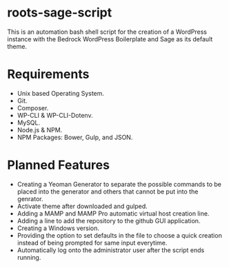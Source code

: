 # roots-sage-script
This is an automation bash shell script for the creation of a WordPress instance with the Bedrock WordPress Boilerplate and Sage as its default theme.

# Requirements
- Unix based Operating System.
- Git.
- Composer.
- WP-CLI & WP-CLI-Dotenv.
- MySQL.
- Node.js & NPM.
- NPM Packages: Bower, Gulp, and JSON.

# Planned Features
- Creating a Yeoman Generator to separate the possible commands to be placed into the generator and others that cannot be put into the genrator.
- Activate theme after downloaded and gulped.
- Adding a MAMP and MAMP Pro automatic virtual host creation line.
- Adding a line to add the repository to the github GUI application.
- Creating a Windows version.
- Providing the option to set defaults in the file to choose a quick creation instead of being prompted for same input everytime.
- Automatically log onto the administrator user after the script ends running.

